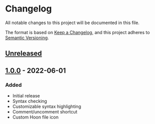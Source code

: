 # Changelog
All notable changes to this project will be documented in this file.

The format is based on [Keep a Changelog](https://keepachangelog.com/en/1.0.0/),
and this project adheres to [Semantic Versioning](https://semver.org/spec/v2.0.0.html).

## [Unreleased]

## [1.0.0] - 2022-06-01
### Added
- Initial release
- Syntax checking
- Customizable syntax highlighting
- Comment/uncomment shortcut
- Custom Hoon file icon

[Unreleased]: https://github.com/ashelkovnykov/idea-hoon-plugin/compare/v1.0.0...HEAD
[1.0.0]: https://github.com/ashelkovnykov/idea-hoon-plugin/releases/tag/v1.0.0
